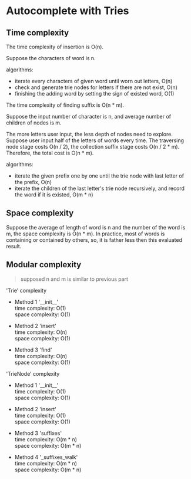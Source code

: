 # Autocomplete with Tries


## Time complexity

The time complexity of insertion is O(n).

Suppose the characters of word is n.

algorithms:
 - iterate every characters of given word until worn out letters, O(n)
 - check and generate trie nodes for letters if there are not exist, O(n)
 - finishing the adding word by setting the sign of existed word, O(1)


The time complexity of finding suffix is O(n * m).

Suppose the input number of character is n, and average number of children of 
nodes is m. 

The more letters user input, the less depth of nodes need to explore. Suppose 
user input half of the letters of words every time. The traversing node stage 
costs O(n / 2), the collection suffix stage costs O(n / 2 * m). 
Therefore, the total cost is O(n * m). 

algorithms:
 - iterate the given prefix one by one until the trie node with last letter of the prefix, O(n)
 - iterate the children of the last letter's trie node recursively, 
   and record the word if it is existed, O(m * n)

## Space complexity

Suppose the average of length of word is n and the number of the word is m, 
the space complexity is O(n * m). In practice, most of words is containing or 
contained by others, so, it is father less then this evaluated result.

## Modular complexity

> supposed n and m is similar to previous part

'Trie' complexity
 - Method 1 '\_\_init\_\_'  
   time complexity: O(1)  
   space complexity: O(1)

 - Method 2 'insert'  
   time complexity: O(n)  
   space complexity: O(1)

 - Method 3 'find'  
   time complexity: O(n)  
   space complexity: O(1)

'TrieNode' complexity
 - Method 1 '\_\_init\_\_'  
   time complexity: O(1)  
   space complexity: O(1)

 - Method 2 'insert'  
   time complexity: O(1)  
   space complexity: O(1)

 - Method 3 'suffixes'  
   time complexity: O(m * n)  
   space complexity: O(m * n)

 - Method 4 '_suffixes_walk'  
   time complexity: O(m * n)  
   space complexity: O(m * n)
